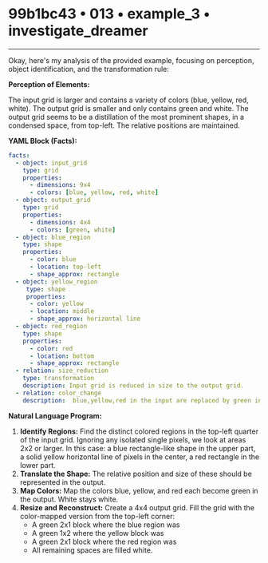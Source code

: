 # 99b1bc43 • 013 • example_3 • investigate_dreamer

---
Okay, here's my analysis of the provided example, focusing on perception, object identification, and the transformation rule:

**Perception of Elements:**

The input grid is larger and contains a variety of colors (blue, yellow, red, white). The output grid is smaller and only contains green and white.  The output grid seems to be a distillation of the most prominent shapes, in a condensed space, from top-left. The relative positions are maintained.

**YAML Block (Facts):**



```yaml
facts:
  - object: input_grid
    type: grid
    properties:
      - dimensions: 9x4
      - colors: [blue, yellow, red, white]
  - object: output_grid
    type: grid
    properties:
      - dimensions: 4x4
      - colors: [green, white]
  - object: blue_region
    type: shape
    properties:
      - color: blue
      - location: top-left
      - shape_approx: rectangle
  - object: yellow_region
     type: shape
     properties:
      - color: yellow
      - location: middle
      - shape_approx: horizontal line
  - object: red_region
    type: shape
    properties:
      - color: red
      - location: bottom
      - shape_approx: rectangle
  - relation: size_reduction
    type: transformation
    description: Input grid is reduced in size to the output grid.
  - relation: color_change
    description:  blue,yellow,red in the input are replaced by green in the output.
```



**Natural Language Program:**

1.  **Identify Regions:** Find the distinct colored regions in the top-left quarter of the input grid. Ignoring any isolated single pixels, we look at areas 2x2 or larger. In this case: a blue rectangle-like shape in the upper part, a solid yellow horizontal line of pixels in the center, a red rectangle in the lower part.
2.  **Translate the Shape:** The relative position and size of these should be represented in the output.
3.  **Map Colors:** Map the colors blue, yellow, and red each become green in the output. White stays white.
4.  **Resize and Reconstruct:** Create a 4x4 output grid. Fill the grid with the color-mapped version from the top-left corner:
    -  A green 2x1 block where the blue region was
    -  A green 1x2 where the yellow block was
    -  A green 2x1 block where the red region was
    - All remaining spaces are filled white.

